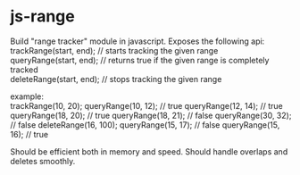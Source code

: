 js-range
========

Build "range tracker" module in javascript. Exposes the following api:  
trackRange(start, end);  // starts tracking the given range  
queryRange(start, end);  // returns true if the given range is completely tracked  
deleteRange(start, end); // stops tracking the given range  

example:  
    trackRange(10, 20);
    queryRange(10, 12);  // true
    queryRange(12, 14);  // true
    queryRange(18, 20);  // true
    queryRange(18, 21);  // false
    queryRange(30, 32);  // false
    deleteRange(16, 100);
    queryRange(15, 17);  // false
    queryRange(15, 16);  // true

Should be efficient both in memory and speed. Should handle overlaps and deletes smoothly.
